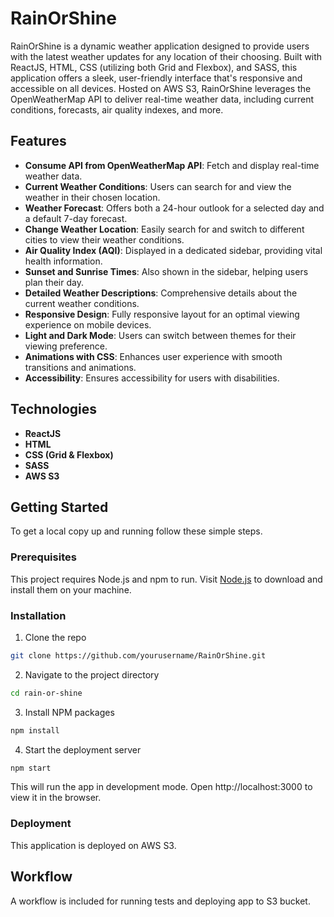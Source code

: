 # RainOrShine

RainOrShine is a dynamic weather application designed to provide users with the latest weather updates for any location of their choosing. Built with ReactJS, HTML, CSS (utilizing both Grid and Flexbox), and SASS, this application offers a sleek, user-friendly interface that's responsive and accessible on all devices. Hosted on AWS S3, RainOrShine leverages the OpenWeatherMap API to deliver real-time weather data, including current conditions, forecasts, air quality indexes, and more.

## Features

- **Consume API from OpenWeatherMap API**: Fetch and display real-time weather data.
- **Current Weather Conditions**: Users can search for and view the weather in their chosen location.
- **Weather Forecast**: Offers both a 24-hour outlook for a selected day and a default 7-day forecast.
- **Change Weather Location**: Easily search for and switch to different cities to view their weather conditions.
- **Air Quality Index (AQI)**: Displayed in a dedicated sidebar, providing vital health information.
- **Sunset and Sunrise Times**: Also shown in the sidebar, helping users plan their day.
- **Detailed Weather Descriptions**: Comprehensive details about the current weather conditions.
- **Responsive Design**: Fully responsive layout for an optimal viewing experience on mobile devices.
- **Light and Dark Mode**: Users can switch between themes for their viewing preference.
- **Animations with CSS**: Enhances user experience with smooth transitions and animations.
- **Accessibility**: Ensures accessibility for users with disabilities.

## Technologies

- **ReactJS**
- **HTML**
- **CSS (Grid & Flexbox)**
- **SASS**
- **AWS S3**

## Getting Started

To get a local copy up and running follow these simple steps.

### Prerequisites

This project requires Node.js and npm to run. Visit [Node.js](https://nodejs.org) to download and install them on your machine.

### Installation

1. Clone the repo
  ```bash
  git clone https://github.com/yourusername/RainOrShine.git
  ```

2. Navigate to the project directory
  ```bash
  cd rain-or-shine
  ```

3. Install NPM packages
  ```bash
  npm install
  ```

4. Start the deployment server
```bash
npm start
```

This will run the app in development mode. Open http://localhost:3000 to view it in the browser.

### Deployment

This application is deployed on AWS S3.

## Workflow

A workflow is included for running tests and deploying app to S3 bucket.
